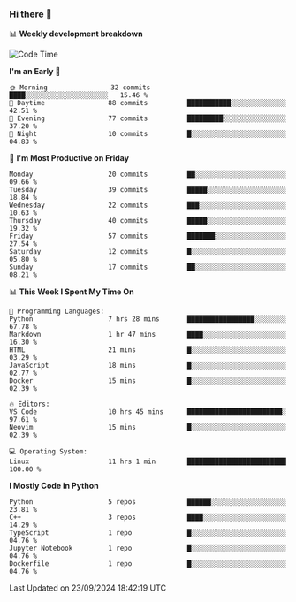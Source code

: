 ### Hi there 👋

📊 **Weekly development breakdown**
<!--START_SECTION:waka-->
![Code Time](http://img.shields.io/badge/Code%20Time-239%20hrs%206%20mins-blue)

**I'm an Early 🐤** 

```text
🌞 Morning                32 commits          ████░░░░░░░░░░░░░░░░░░░░░   15.46 % 
🌆 Daytime                88 commits          ███████████░░░░░░░░░░░░░░   42.51 % 
🌃 Evening                77 commits          █████████░░░░░░░░░░░░░░░░   37.20 % 
🌙 Night                  10 commits          █░░░░░░░░░░░░░░░░░░░░░░░░   04.83 % 
```
📅 **I'm Most Productive on Friday** 

```text
Monday                   20 commits          ██░░░░░░░░░░░░░░░░░░░░░░░   09.66 % 
Tuesday                  39 commits          █████░░░░░░░░░░░░░░░░░░░░   18.84 % 
Wednesday                22 commits          ███░░░░░░░░░░░░░░░░░░░░░░   10.63 % 
Thursday                 40 commits          █████░░░░░░░░░░░░░░░░░░░░   19.32 % 
Friday                   57 commits          ███████░░░░░░░░░░░░░░░░░░   27.54 % 
Saturday                 12 commits          █░░░░░░░░░░░░░░░░░░░░░░░░   05.80 % 
Sunday                   17 commits          ██░░░░░░░░░░░░░░░░░░░░░░░   08.21 % 
```


📊 **This Week I Spent My Time On** 

```text
💬 Programming Languages: 
Python                   7 hrs 28 mins       █████████████████░░░░░░░░   67.78 % 
Markdown                 1 hr 47 mins        ████░░░░░░░░░░░░░░░░░░░░░   16.30 % 
HTML                     21 mins             █░░░░░░░░░░░░░░░░░░░░░░░░   03.29 % 
JavaScript               18 mins             █░░░░░░░░░░░░░░░░░░░░░░░░   02.77 % 
Docker                   15 mins             █░░░░░░░░░░░░░░░░░░░░░░░░   02.39 % 

🔥 Editors: 
VS Code                  10 hrs 45 mins      ████████████████████████░   97.61 % 
Neovim                   15 mins             █░░░░░░░░░░░░░░░░░░░░░░░░   02.39 % 

💻 Operating System: 
Linux                    11 hrs 1 min        █████████████████████████   100.00 % 
```

**I Mostly Code in Python** 

```text
Python                   5 repos             ██████░░░░░░░░░░░░░░░░░░░   23.81 % 
C++                      3 repos             ████░░░░░░░░░░░░░░░░░░░░░   14.29 % 
TypeScript               1 repo              █░░░░░░░░░░░░░░░░░░░░░░░░   04.76 % 
Jupyter Notebook         1 repo              █░░░░░░░░░░░░░░░░░░░░░░░░   04.76 % 
Dockerfile               1 repo              █░░░░░░░░░░░░░░░░░░░░░░░░   04.76 % 
```




 Last Updated on 23/09/2024 18:42:19 UTC
<!--END_SECTION:waka-->
<!--
**R-enanVieira/R-enanVieira** is a ✨ _special_ ✨ repository because its `README.md` (this file) appears on your GitHub profile.

Here are some ideas to get you started:

- 🔭 I’m currently working on ...
- 🌱 I’m currently learning ...
- 👯 I’m looking to collaborate on ...
- 🤔 I’m looking for help with ...
- 💬 Ask me about ...
- 📫 How to reach me: ...
- 😄 Pronouns: ...
- ⚡ Fun fact: ...
-->
